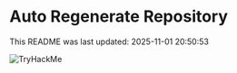 # Auto Regenerate Repository

This README was last updated: 2025-11-01 20:50:53

 ![TryHackMe](https://tryhackme.com/badge/533634)